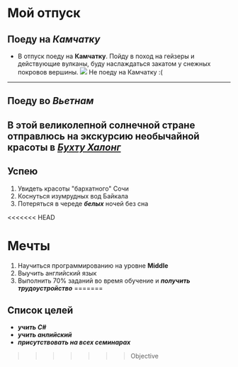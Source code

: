 # Мой отпуск

## Поеду на *Камчатку*
* В отпуск поеду на **Камчатку**. Пойду в поход на гейзеры и действующие вулканы, буду наслаждаться закатом у снежных покровов вершины.
 ![](sharing_22.jpg)
 Не поеду на Камчатку :(
---
## Поеду **во _Вьетнам_**
В этой великолепной солнечной стране отправлюсь на экскурсию необычайной красоты в [**_Бухту Халонг_**](https://www.getyourguide.ru/bukhta-khalong-l934/)
---
## Успею
1. Увидеть красоты "бархатного" Сочи
2. Коснуться изумрудных вод Байкала
3. Потеряться в череде **_белых_** ночей без сна


<<<<<<< HEAD


# Мечты
1. Научиться программированию на уровне **Middle**
2. Выучить английский язык
3. Выполнить 70% заданий во время обучение и ***получить трудоустройство***
=======
## Список целей
* ***учить C#*** 
* ***учить анлийский***
* ***присутствовать на всех семинарах***
>>>>>>> Objective

